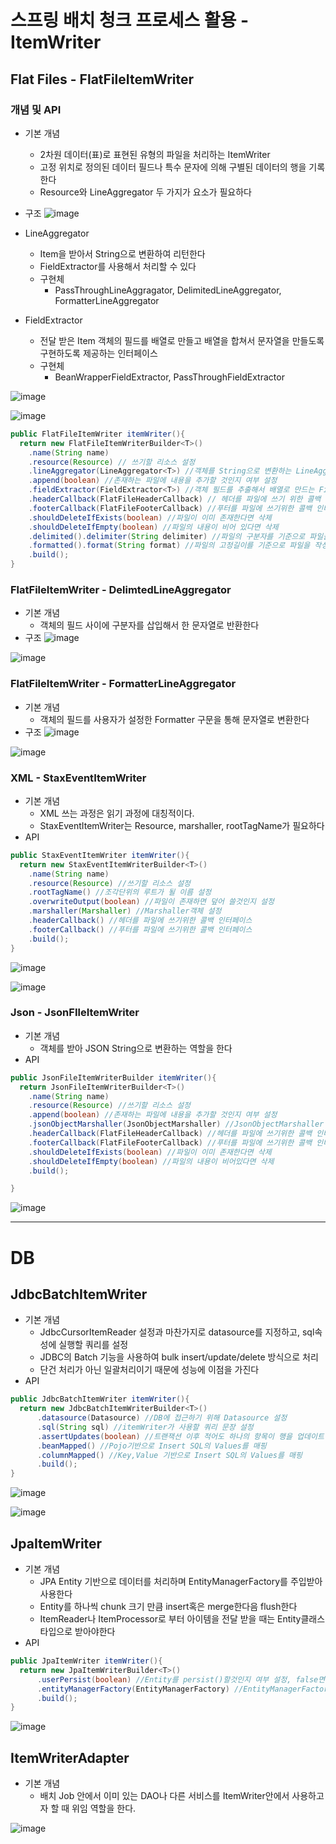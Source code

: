 # 스프링 배치 청크 프로세스 활용 - ItemWriter
## Flat Files - FlatFileItemWriter
### 개념 및 API
- 기본 개념
  - 2차원 데이터(표)로 표현된 유형의 파일을 처리하는 ItemWriter
  - 고정 위치로 정의된 데이터 필드나 특수 문자에 의해 구별된 데이터의 행을 기록한다
  - Resource와 LineAggregator 두 가지가 요소가 필요하다
- 구조
![image](https://user-images.githubusercontent.com/40031858/160731486-34a218e1-6d9f-45fa-9b82-36fd0a36ec79.png)

- LineAggregator
  - Item을 받아서 String으로 변환하여 리턴한다
  - FieldExtractor를 사용해서 처리할 수 있다
  - 구현체
    - PassThroughLineAggragator, DelimitedLineAggregator, FormatterLineAggregator
- FieldExtractor
  - 전달 받은 Item 객체의 필드를 배열로 만들고 배열을 합쳐서 문자열을 만들도록 구현하도록 제공하는 인터페이스
  - 구현체
    - BeanWrapperFieldExtractor, PassThroughFieldExtractor

![image](https://user-images.githubusercontent.com/40031858/160731624-69aa461d-7b50-49ea-a887-f681bc4c3b4e.png)

![image](https://user-images.githubusercontent.com/40031858/160731647-eeb1f7da-d695-4e80-993e-6b6912abc632.png)

```java
public FlatFileItemWriter itemWriter(){
  return new FlatFileItemWriterBuilder<T>()
    .name(String name)
    .resource(Resource) // 쓰기할 리소스 설정
    .lineAggregator(LineAggregator<T>) //객체를 String으로 변환하는 LineAggregator객체 설정
    .append(boolean) //존재하는 파일에 내용을 추가할 것인지 여부 설정
    .fieldExtractor(FieldExtractor<T>) //객체 필드를 추출해서 배열로 만드는 FieldExtractor 설정
    .headerCallback(FlatFileHeaderCallback) // 헤더를 파일에 쓰기 위한 콜백 인터페이스
    .footerCallback(FlatFileFooterCallback) //푸터를 파일에 쓰기위한 콜백 인터페이스
    .shouldDeleteIfExists(boolean) //파일이 이미 존재한다면 삭제
    .shouldDeleteIfEmpty(boolean) //파일의 내용이 비어 있다면 삭제
    .delimited().delimiter(String delimiter) //파일의 구분자를 기준으로 파일을 작성하도록 설정
    .formatted().format(String format) //파일의 고정길이를 기준으로 파일을 작성하도록 설정
    .build();
}
```
### FlatFileItemWriter - DelimtedLineAggregator
- 기본 개념
  - 객체의 필드 사이에 구분자를 삽입해서 한 문자열로 반환한다
- 구조
![image](https://user-images.githubusercontent.com/40031858/160732600-d4f354d6-6ddd-4180-ab95-bb7a40ae26c9.png)

![image](https://user-images.githubusercontent.com/40031858/160732632-8d5b9571-e527-4177-851b-09ff5134a73f.png)

### FlatFileItemWriter - FormatterLineAggregator
- 기본 개념
  - 객체의 필드를 사용자가 설정한 Formatter 구문을 통해 문자열로 변환한다
- 구조
![image](https://user-images.githubusercontent.com/40031858/160732732-c6d8feec-96c7-495c-8661-b731f43f59d1.png)

![image](https://user-images.githubusercontent.com/40031858/160732754-5d2d0678-d9a1-431a-ad37-d5612278d7c7.png)

### XML - StaxEventItemWriter
- 기본 개념
  - XML 쓰는 과정은 읽기 과정에 대칭적이다.
  - StaxEventItemWriter는 Resource, marshaller, rootTagName가 필요하다
- API
```java
public StaxEventItemWriter itemWriter(){
  return new StaxEventItemWriterBuilder<T>()
    .name(String name)
    .resource(Resource) //쓰기할 리소스 설정
    .rootTagName() //조각단위의 루트가 될 이름 설정
    .overwriteOutput(boolean) //파일이 존재하면 덮어 쓸것인지 설정
    .marshaller(Marshaller) //Marshaller객체 설정
    .headerCallback() //헤더를 파일에 쓰기위한 콜백 인터페이스
    .footerCallback() //푸터를 파일에 쓰기위한 콜백 인터페이스
    .build();
}
```
![image](https://user-images.githubusercontent.com/40031858/160735803-e0dc44b8-9046-464c-8baf-4d29ddd1f670.png)

![image](https://user-images.githubusercontent.com/40031858/160735835-4f7bd488-e058-4278-b870-d31f04773b14.png)

### Json - JsonFIleItemWriter
- 기본 개념
  - 객체를 받아 JSON String으로 변환하는 역할을 한다
- API
```java
public JsonFileItemWriterBuilder itemWriter(){
  return JsonFileItemWriterBuilder<T>()
    .name(String name)
    .resource(Resource) //쓰기할 리소스 설정
    .append(boolean) //존재하는 파일에 내용을 추가할 것인지 여부 설정
    .jsonObjectMarshaller(JsonObjectMarshaller) //JsonObjectMarshaller 객체 설정
    .headerCallback(FlatFileHeaderCallback) //헤더를 파일에 쓰기위한 콜백 인터페이스
    .footerCallback(FlatFileFooterCallback) //푸터를 파일에 쓰기위한 콜백 인터페이스
    .shouldDeleteIfExists(boolean) //파일이 이미 존재한다면 삭제
    .shouldDeleteIfEmpty(boolean) //파일의 내용이 비어있다면 삭제
    .build();

}
```

![image](https://user-images.githubusercontent.com/40031858/160747674-bf6fa68a-54a1-44f5-931f-22c1fd9d2672.png)

---
# DB
## JdbcBatchItemWriter
- 기본 개념
  - JdbcCursorItemReader 설정과 마찬가지로 datasource를 지정하고, sql속성에 실행할 쿼리를 설정
  - JDBC의 Batch 기능을 사용하여 bulk insert/update/delete 방식으로 처리
  - 단건 처리가 아닌 일괄처리이기 때문에 성능에 이점을 가진다
- API
```java
public JdbcBatchItemWriter itemWriter(){
  return new JdbcBatchItemWriterBuilder<T>()
      .datasource(Datasource) //DB에 접근하기 위해 Datasource 설정
      .sql(String sql) //itemWriter가 사용할 쿼리 문장 설정
      .assertUpdates(boolean) //트랜잭션 이후 적어도 하나의 항목이 행을 업데이트 혹은 삭제하지 않을 경우 예외발생여부를 설정함, 기본값은 true
      .beanMapped() //Pojo기반으로 Insert SQL의 Values를 매핑
      .columnMapped() //Key,Value 기반으로 Insert SQL의 Values를 매핑
      .build();
}
```
![image](https://user-images.githubusercontent.com/40031858/160751255-4a76cf95-b4ef-406b-83ef-b3c07b0f8350.png)

![image](https://user-images.githubusercontent.com/40031858/160751286-c0b8a46b-5290-4dff-964f-259437f850c0.png)

## JpaItemWriter
- 기본 개념
  - JPA Entity 기반으로 데이터를 처리하며 EntityManagerFactory를 주입받아 사용한다
  - Entity를 하나씩 chunk 크기 만큼 insert혹은 merge한다음 flush한다
  - ItemReader나 ItemProcessor로 부터 아이템을 전달 받을 때는 Entity클래스 타입으로 받아야한다
- API
```java
public JpaItemWriter itemWriter(){
  return new JpaItemWriterBuilder<T>()
      .userPersist(boolean) //Entity를 persist()할것인지 여부 설정, false면 merge()처리
      .entityManagerFactory(EntityManagerFactory) //EntityManagerFactory 설정
      .build();
}
```

![image](https://user-images.githubusercontent.com/40031858/160753583-d77bd12d-a49f-4df2-950f-aebdf5659330.png)

## ItemWriterAdapter
- 기본 개념
  - 배치 Job 안에서 이미 있는 DAO나 다른 서비스를 ItemWriter안에서 사용하고자 할 때 위임 역할을 한다.

![image](https://user-images.githubusercontent.com/40031858/160755215-0840acd8-f826-4cbf-9a84-351701a87f63.png)

